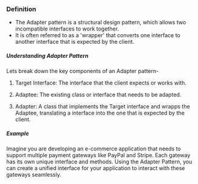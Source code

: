 ### Definition

- The Adapter pattern is a structural design pattern, which allows two incompatible interfaces to work together.
- It is often referred to as a 'wrapper' that converts one interface to another interface that is expected by the client.

##### Understanding Adapter Pattern

Lets break down the key components of an Adapter pattern-

1. Target Interface: The interface that the client expects or works with.

2. Adaptee: The existing class or interface that needs to be adapted.

3. Adapter: A class that implements the Target interface and wrapps the Adaptee, translating a interface into the one that is expected by the client.

##### Example
Imagine you are developing an e-commerce application that needs to support multiple payment gateways like PayPal and Stripe. Each gateway has its own unique interface and methods. Using the Adapter Pattern, you can create a unified interface for your application to interact with these gateways seamlessly.